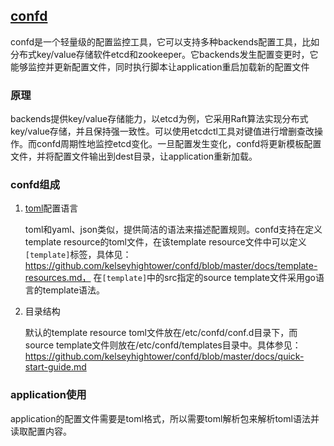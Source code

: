 [confd](https://github.com/kelseyhightower/confd)
-------------------------------

confd是一个轻量级的配置监控工具，它可以支持多种backends配置工具，比如分布式key/value存储软件etcd和zookeeper。它backends发生配置变更时，它能够监控并更新配置文件，同时执行脚本让application重启加载新的配置文件

### 原理

backends提供key/value存储能力，以etcd为例，它采用Raft算法实现分布式key/value存储，并且保持强一致性。可以使用etcdctl工具对键值进行增删查改操作。而confd周期性地监控etcd变化。一旦配置发生变化，confd将更新模板配置文件，并将配置文件输出到dest目录，让application重新加载。

### confd组成

1. [toml](https://github.com/toml-lang/toml)配置语言

   toml和yaml、json类似，提供简洁的语法来描述配置规则。confd支持在定义template resource的toml文件，在该template resource文件中可以定义`[template]`标签，具体见：https://github.com/kelseyhightower/confd/blob/master/docs/template-resources.md， 在`[template]`中的src指定的source template文件采用go语言的template语法。

2. 目录结构
   
   默认的template resource toml文件放在/etc/confd/conf.d目录下，而source template文件则放在/etc/confd/templates目录中。具体参见：https://github.com/kelseyhightower/confd/blob/master/docs/quick-start-guide.md 

### application使用

application的配置文件需要是toml格式，所以需要toml解析包来解析toml语法并读取配置内容。
